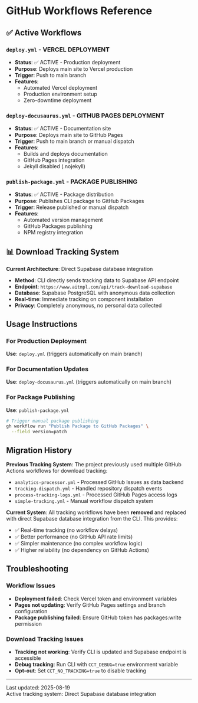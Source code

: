 # GitHub Workflows Reference

## ✅ Active Workflows

### `deploy.yml` - **VERCEL DEPLOYMENT**
- **Status**: ✅ ACTIVE - Production deployment
- **Purpose**: Deploys main site to Vercel production
- **Trigger**: Push to main branch
- **Features**: 
  - Automated Vercel deployment
  - Production environment setup
  - Zero-downtime deployment

### `deploy-docusaurus.yml` - **GITHUB PAGES DEPLOYMENT**
- **Status**: ✅ ACTIVE - Documentation site
- **Purpose**: Deploys main site to GitHub Pages
- **Trigger**: Push to main branch or manual dispatch
- **Features**:
  - Builds and deploys documentation
  - GitHub Pages integration
  - Jekyll disabled (.nojekyll)

### `publish-package.yml` - **PACKAGE PUBLISHING**
- **Status**: ✅ ACTIVE - Package distribution
- **Purpose**: Publishes CLI package to GitHub Packages
- **Trigger**: Release published or manual dispatch
- **Features**:
  - Automated version management
  - GitHub Packages publishing
  - NPM registry integration

## 📊 Download Tracking System

**Current Architecture**: Direct Supabase database integration

- **Method**: CLI directly sends tracking data to Supabase API endpoint
- **Endpoint**: `https://www.aitmpl.com/api/track-download-supabase`
- **Database**: Supabase PostgreSQL with anonymous data collection
- **Real-time**: Immediate tracking on component installation
- **Privacy**: Completely anonymous, no personal data collected

## Usage Instructions

### For Production Deployment
**Use**: `deploy.yml` (triggers automatically on main branch)

### For Documentation Updates  
**Use**: `deploy-docusaurus.yml` (triggers automatically on main branch)

### For Package Publishing
**Use**: `publish-package.yml`

```bash
# Trigger manual package publishing
gh workflow run "Publish Package to GitHub Packages" \
  --field version=patch
```

## Migration History

**Previous Tracking System**: The project previously used multiple GitHub Actions workflows for download tracking:
- `analytics-processor.yml` - Processed GitHub Issues as data backend
- `tracking-dispatch.yml` - Handled repository dispatch events  
- `process-tracking-logs.yml` - Processed GitHub Pages access logs
- `simple-tracking.yml` - Manual workflow dispatch system

**Current System**: All tracking workflows have been **removed** and replaced with direct Supabase database integration from the CLI. This provides:
- ✅ Real-time tracking (no workflow delays)
- ✅ Better performance (no GitHub API rate limits)
- ✅ Simpler maintenance (no complex workflow logic)
- ✅ Higher reliability (no dependency on GitHub Actions)

## Troubleshooting

### Workflow Issues
- **Deployment failed**: Check Vercel token and environment variables
- **Pages not updating**: Verify GitHub Pages settings and branch configuration
- **Package publishing failed**: Ensure GitHub token has packages:write permission

### Download Tracking Issues
- **Tracking not working**: Verify CLI is updated and Supabase endpoint is accessible
- **Debug tracking**: Run CLI with `CCT_DEBUG=true` environment variable
- **Opt-out**: Set `CCT_NO_TRACKING=true` to disable tracking

---

Last updated: 2025-08-19  
Active tracking system: Direct Supabase database integration

